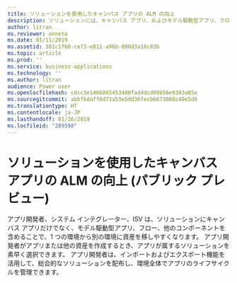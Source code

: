 ```yaml
---
title: ソリューションを使用したキャンバス アプリの ALM の向上
description: ソリューションには、キャンバス アプリ、およびモデル駆動型アプリ、フロー、他のコンポーネントを含めることができます。
author: litran
ms.reviewer: anneta
ms.date: 01/11/2019
ms.assetid: 381c1f60-ce73-e811-a96b-000d3a18c83b
ms.topic: article
ms.prod: ''
ms.service: business-applications
ms.technology: ''
ms.author: litran
audience: Power user
ms.openlocfilehash: cdcc3e1466865453408fadddcd00b56e9343a85e
ms.sourcegitcommit: abbfbdaff6d71a53e5dd36fecb6673080c49e5d6
ms.translationtype: HT
ms.contentlocale: ja-JP
ms.lasthandoff: 01/26/2019
ms.locfileid: "289598"
---
```

# <a name="improve-alm-for-canvas-apps-with-solutions-public-preview"></a>ソリューションを使用したキャンバス アプリの ALM の向上 (パブリック プレビュー)




アプリ開発者、システム インテグレーター、ISV は、ソリューションにキャンバス アプリだけでなく、モデル駆動型アプリ、フロー、他のコンポーネントを含めることで、1 つの環境から別の環境に資産を移しやすくなります。 アプリ開発者がアプリまたは他の資産を作成するとき、アプリが属するソリューションを素早く選択できます。 アプリ開発者は、インポートおよびエクスポート機能を活用して、総合的なソリューションを配布し、環境全体でアプリのライフサイクルを管理できます。